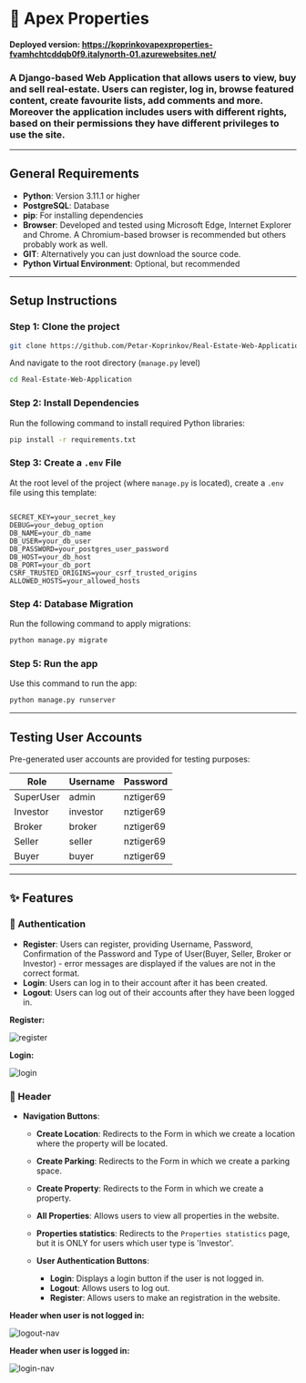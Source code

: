 # 🏡 Apex Properties

#### Deployed version: https://koprinkovapexproperties-fvamhchtcddqb0f9.italynorth-01.azurewebsites.net/

### A Django-based Web Application that allows users to view, buy and sell real-estate. Users can register, log in, browse featured content, create favourite lists, add comments and more. Moreover the application includes users with different rights, based on their permissions they have different privileges to use the site.

---

## General Requirements
- **Python**: Version 3.11.1 or higher  
- **PostgreSQL**: Database
- **pip**: For installing dependencies  
- **Browser**: Developed and tested using Microsoft Edge, Internet Explorer and Chrome. A Chromium-based browser is recommended but others probably work as well.
- **GIT**: Alternatively you can just download the source code.
- **Python Virtual Environment**: Optional, but recommended
---

## Setup Instructions

### Step 1: Clone the project
```bash
git clone https://github.com/Petar-Koprinkov/Real-Estate-Web-Application.git
```
And navigate to the root directory (`manage.py` level)
 ```bash
cd Real-Estate-Web-Application
```

### Step 2: Install Dependencies


Run the following command to install required Python libraries:
```bash
pip install -r requirements.txt
```

### Step 3: Create a `.env` File
At the root level of the project (where `manage.py` is located), create a `.env` file using this template:
```env

SECRET_KEY=your_secret_key
DEBUG=your_debug_option
DB_NAME=your_db_name
DB_USER=your_db_user
DB_PASSWORD=your_postgres_user_password
DB_HOST=your_db_host
DB_PORT=your_db_port
CSRF_TRUSTED_ORIGINS=your_csrf_trusted_origins
ALLOWED_HOSTS=your_allowed_hosts
```

### Step 4: Database Migration
Run the following command to apply migrations:
```bash
python manage.py migrate
```

### Step 5: Run the app
Use this command to run the app:
```bash
python manage.py runserver
```

---

## Testing User Accounts

Pre-generated user accounts are provided for testing purposes:

| Role                 | Username        |  Password   |
|----------------------|-----------------|-------------|
| SuperUser            | admin           | nztiger69   |
| Investor             | investor        | nztiger69   |
| Broker               | broker          | nztiger69   |
| Seller               | seller          | nztiger69   |
| Buyer                | buyer           | nztiger69   |

---



## ✨ Features
### 🔐 Authentication
- **Register**: Users can register, providing Username, Password, Confirmation of the Password and Type of User(Buyer, Seller, Broker or Investor) - error messages are displayed if the values are not in the correct format.
- **Login**: Users can log in to their account after it has been created.
- **Logout**: Users can log out of their accounts after they have been logged in.


**Register:**

![register](https://github.com/user-attachments/assets/2e38d79d-f45c-452e-a453-681bc0a70e4e)


**Login:**

![login](https://github.com/user-attachments/assets/f6a8dbb5-27f6-4dd0-96d4-cd0198817dcb)

### 📌 Header
- **Navigation Buttons**:
  - **Create Location**: Redirects to the Form in which we create a location where the property will be located.
  - **Create Parking**: Redirects to the Form in which we create a parking space.
  - **Create Property**: Redirects to the Form in which we create a property.
  - **All Properties**: Allows users to view all properties in the website.
  - **Properties statistics**: Redirects to the `Properties statistics` page, but it is ONLY for users which user type is 'Investor'.

  - **User Authentication Buttons**:
    - **Login**: Displays a login button if the user is not logged in.
    - **Logout**: Allows users to log out.
    - **Register**: Allows users to make an registration in the website.

**Header when user is not logged in:**

![logout-nav](https://github.com/user-attachments/assets/adc6bccf-36ea-4b68-b45b-749992cf9942)


**Header when user is logged in:**

![login-nav](https://github.com/user-attachments/assets/f26cc664-50d7-41d0-96f2-59dc074241e0)



